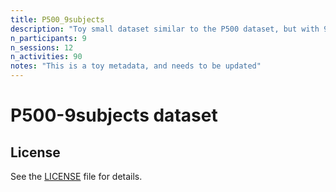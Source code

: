 ```yaml
---
title: P500_9subjects
description: "Toy small dataset similar to the P500 dataset, but with 9 subjects, including all the activities and sessions."
n_participants: 9
n_sessions: 12
n_activities: 90
notes: "This is a toy metadata, and needs to be updated"
---
```


# P500-9subjects dataset


## License

See the [LICENSE](LICENSE) file for details.
